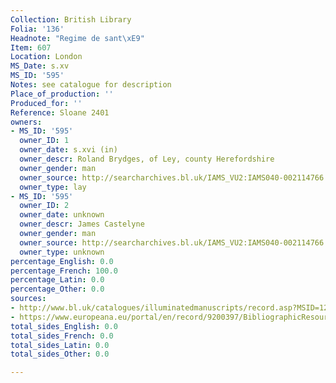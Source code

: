 ```yaml
---
Collection: British Library
Folia: '136'
Headnote: "Regime de sant\xE9"
Item: 607
Location: London
MS_Date: s.xv
MS_ID: '595'
Notes: see catalogue for description
Place_of_production: ''
Produced_for: ''
Reference: Sloane 2401
owners:
- MS_ID: '595'
  owner_ID: 1
  owner_date: s.xvi (in)
  owner_descr: Roland Brydges, of Ley, county Herefordshire
  owner_gender: man
  owner_source: http://searcharchives.bl.uk/IAMS_VU2:IAMS040-002114766 ; http://www.historyofparliamentonline.org/volume/1509-1558/member/brydges-%28brugge%29-roland-147273-1540
  owner_type: lay
- MS_ID: '595'
  owner_ID: 2
  owner_date: unknown
  owner_descr: James Castelyne
  owner_gender: man
  owner_source: http://searcharchives.bl.uk/IAMS_VU2:IAMS040-002114766
  owner_type: unknown
percentage_English: 0.0
percentage_French: 100.0
percentage_Latin: 0.0
percentage_Other: 0.0
sources:
- http://www.bl.uk/catalogues/illuminatedmanuscripts/record.asp?MSID=1267&CollID=9&NStart=2401
- https://www.europeana.eu/portal/en/record/9200397/BibliographicResource_3000126280238.html
total_sides_English: 0.0
total_sides_French: 0.0
total_sides_Latin: 0.0
total_sides_Other: 0.0

---
```

